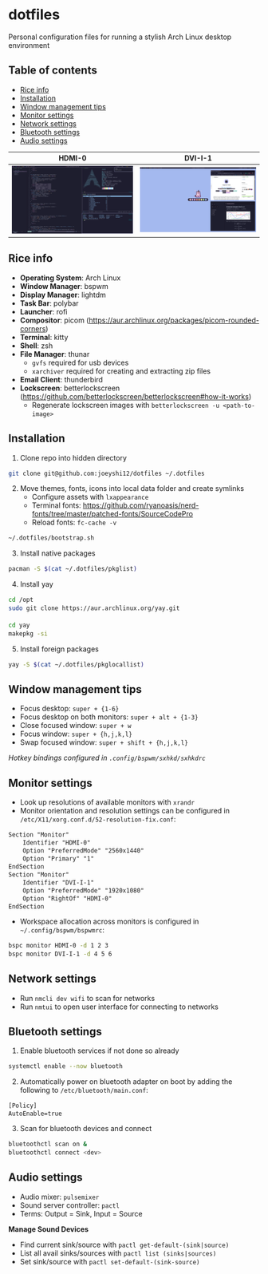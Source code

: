 # dotfiles

Personal configuration files for running a stylish Arch Linux desktop environment

## Table of contents

- [Rice info](#rice-info)
- [Installation](#installation)
- [Window management tips](#window-management-tips)
- [Monitor settings](#monitor-settings)
- [Network settings](#network-settings)
- [Bluetooth settings](#bluetooth-settings)
- [Audio settings](#audio-settings)

|HDMI-0|DVI-I-1|
|-|-|
|![snapshot_2](assets/snapshot_2.png)|![snapshot_3](assets/snapshot_3.png)|

## Rice info

- **Operating System**: Arch Linux
- **Window Manager**: bspwm
- **Display Manager**: lightdm
- **Task Bar**: polybar
- **Launcher**: rofi
- **Compositor**: picom (https://aur.archlinux.org/packages/picom-rounded-corners)
- **Terminal**: kitty
- **Shell**: zsh
- **File Manager**: thunar
    - `gvfs` required for usb devices
    - `xarchiver` required for creating and extracting zip files
- **Email Client**: thunderbird
- **Lockscreen**: betterlockscreen (https://github.com/betterlockscreen/betterlockscreen#how-it-works)
    - Regenerate lockscreen images with `betterlockscreen -u <path-to-image>`

## Installation

1. Clone repo into hidden directory
```bash
git clone git@github.com:joeyshi12/dotfiles ~/.dotfiles
```
2. Move themes, fonts, icons into local data folder and create symlinks
    - Configure assets with `lxappearance`
    - Terminal fonts: https://github.com/ryanoasis/nerd-fonts/tree/master/patched-fonts/SourceCodePro
    - Reload fonts: `fc-cache -v`
```bash
~/.dotfiles/bootstrap.sh
```
3. Install native packages
```bash
pacman -S $(cat ~/.dotfiles/pkglist)
```
4. Install yay
```bash
cd /opt
sudo git clone https://aur.archlinux.org/yay.git

cd yay
makepkg -si
```
5. Install foreign packages
```bash
yay -S $(cat ~/.dotfiles/pkglocallist)
```

## Window management tips

- Focus desktop: `super + {1-6}`
- Focus desktop on both monitors: `super + alt + {1-3}`
- Close focused window: `super + w`
- Focus window: `super + {h,j,k,l}`
- Swap focused window: `super + shift + {h,j,k,l}`

*Hotkey bindings configured in `.config/bspwm/sxhkd/sxhkdrc`*

## Monitor settings

- Look up resolutions of available monitors with `xrandr`
- Monitor orientation and resolution settings can be configured in `/etc/X11/xorg.conf.d/52-resolution-fix.conf`:
```
Section "Monitor"
    Identifier "HDMI-0"
    Option "PreferredMode" "2560x1440"
    Option "Primary" "1"
EndSection
Section "Monitor"
    Identifier "DVI-I-1"
    Option "PreferredMode" "1920x1080"
    Option "RightOf" "HDMI-0"
EndSection
```
- Workspace allocation across monitors is configured in `~/.config/bspwm/bspwmrc`:
```bash
bspc monitor HDMI-0 -d 1 2 3
bspc monitor DVI-I-1 -d 4 5 6
```

## Network settings

- Run `nmcli dev wifi` to scan for networks
- Run `nmtui` to open user interface for connecting to networks

## Bluetooth settings

1. Enable bluetooth services if not done so already
```bash
systemctl enable --now bluetooth
```
2. Automatically power on bluetooth adapter on boot by adding the following to `/etc/bluetooth/main.conf`:
```
[Policy]
AutoEnable=true
```
3. Scan for bluetooth devices and connect
```bash
bluetoothctl scan on &
bluetoothctl connect <dev>
```

## Audio settings

- Audio mixer: `pulsemixer`
- Sound server controller: `pactl`
- Terms: Output = Sink, Input = Source

**Manage Sound Devices**

- Find current sink/source with `pactl get-default-(sink|source)`
- List all avail sinks/sources with `pactl list (sinks|sources)`
- Set sink/source with `pactl set-default-(sink-source)`
